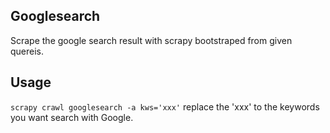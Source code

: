 ## Googlesearch
Scrape the google search result with scrapy bootstraped from given quereis.

## Usage
`scrapy crawl googlesearch -a kws='xxx'` replace the 'xxx' to the keywords you want search with Google.
